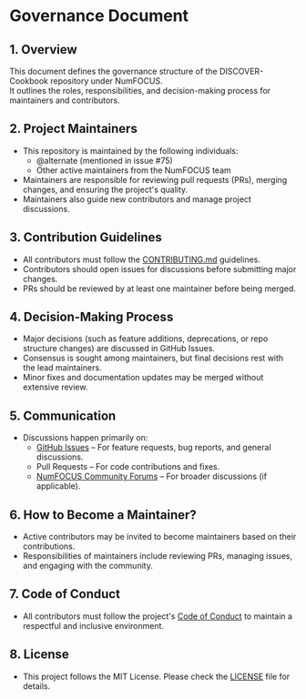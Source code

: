 # Governance Document  

## 1. Overview  
This document defines the governance structure of the DISCOVER-Cookbook repository under NumFOCUS.  
It outlines the roles, responsibilities, and decision-making process for maintainers and contributors.  

## 2. Project Maintainers  
- This repository is maintained by the following individuals:  
  - @alternate (mentioned in issue #75)  
  - Other active maintainers from the NumFOCUS team  
- Maintainers are responsible for reviewing pull requests (PRs), merging changes, and ensuring the project's quality.  
- Maintainers also guide new contributors and manage project discussions.  

## 3. Contribution Guidelines  
- All contributors must follow the [CONTRIBUTING.md](./CONTRIBUTING.md) guidelines.  
- Contributors should open issues for discussions before submitting major changes.  
- PRs should be reviewed by at least one maintainer before being merged.  

## 4. Decision-Making Process  
- Major decisions (such as feature additions, deprecations, or repo structure changes) are discussed in GitHub Issues.  
- Consensus is sought among maintainers, but final decisions rest with the lead maintainers.  
- Minor fixes and documentation updates may be merged without extensive review.  

## 5. Communication  
- Discussions happen primarily on:  
  - [GitHub Issues](https://github.com/numfocus/DISCOVER-Cookbook/issues) – For feature requests, bug reports, and general discussions.  
  - Pull Requests – For code contributions and fixes.  
  - [NumFOCUS Community Forums](https://discuss.numfocus.org/) – For broader discussions (if applicable).  

## 6. How to Become a Maintainer?  
- Active contributors may be invited to become maintainers based on their contributions.  
- Responsibilities of maintainers include reviewing PRs, managing issues, and engaging with the community.  

## 7. Code of Conduct  
- All contributors must follow the project's [Code of Conduct](./CODE_OF_CONDUCT.md) to maintain a respectful and inclusive environment.  

## 8. License  
- This project follows the MIT License. Please check the [LICENSE](./LICENSE) file for details.

